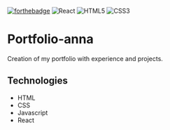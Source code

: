 [![forthebadge](https://forthebadge.com/images/badges/made-with-javascript.svg)](https://forthebadge.com) ![React](https://img.shields.io/badge/react-%2320232a.svg?style=for-the-badge&logo=react&logoColor=%2361DAFB) ![HTML5](https://img.shields.io/badge/html5-%23E34F26.svg?style=for-the-badge&logo=html5&logoColor=white) ![CSS3](https://img.shields.io/badge/css3-%231572B6.svg?style=for-the-badge&logo=css3&logoColor=white)

# Portfolio-anna

Creation of my portfolio with experience and projects.

## Technologies

- HTML
- CSS
- Javascript
- React
